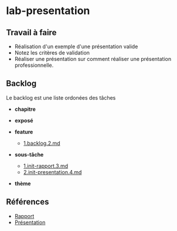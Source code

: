 # lab-presentation

## Travail à faire 

<!-- TODO : Rédiger le travail à faire -->
- Réalisation d'un exemple d'une présentation valide 
- Notez les critères de validation
- Réaliser une présentation sur comment réaliser une présentation professionnelle.

## Backlog 

Le backlog est une liste ordonées des tâches 

- **chapitre** 
- **exposé** 
- **feature** 
  - [1.backlog.2.md](./Backlog/feature/1.backlog.2.md)
- **sous-tâche** 
  - [1.init-rapport.3.md](./Backlog/sous-tâche/1.init-rapport.3.md) 
  - [2.init-presentation.4.md](./Backlog/sous-tâche/2.init-presentation.4.md) 

- **thème** 

## Références

- [Rapport](https://labs-web.github.io/lab-presentation/)
- [Présentation](https://labs-web.github.io/lab-presentation/presentation.html)
